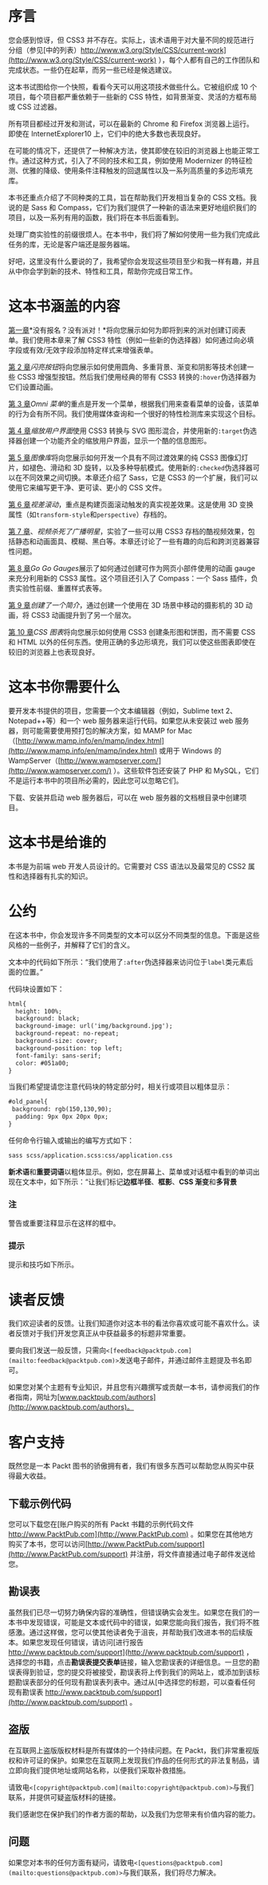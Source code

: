 # 序言

您会感到惊讶，但 CSS3 并不存在。实际上，该术语用于对大量不同的规范进行分组（参见[中的列表）http://www.w3.org/Style/CSS/current-work](http://www.w3.org/Style/CSS/current-work) ），每个人都有自己的工作团队和完成状态。一些仍在起草，而另一些已经是候选建议。

这本书试图给你一个快照，看看今天可以用这项技术做些什么。它被组织成 10 个项目，每个项目都严重依赖于一些新的 CSS 特性，如背景渐变、灵活的方框布局或 CSS 过滤器。

所有项目都经过开发和测试，可以在最新的 Chrome 和 Firefox 浏览器上运行。即使在 InternetExplorer10 上，它们中的绝大多数也表现良好。

在可能的情况下，还提供了一种解决方法，使其即使在较旧的浏览器上也能正常工作。通过这种方式，引入了不同的技术和工具，例如使用 Modernizer 的特征检测、优雅的降级、使用条件注释触发的回退属性以及一系列高质量的多边形填充库。

本书还重点介绍了不同种类的工具，旨在帮助我们开发相当复杂的 CSS 文档。我说的是 Sass 和 Compass，它们为我们提供了一种新的语法来更好地组织我们的项目，以及一系列有用的函数，我们将在本书后面看到。

处理厂商实验性的前缀很烦人。在本书中，我们将了解如何使用一些为我们完成此任务的库，无论是客户端还是服务器端。

好吧，这里没有什么要说的了，我希望你会发现这些项目至少和我一样有趣，并且从中你会学到新的技术、特性和工具，帮助你完成日常工作。

# 这本书涵盖的内容

[第一章](01.html "Chapter 1. No Sign Up? No Party!")*没有报名？没有派对！*将向您展示如何为即将到来的派对创建订阅表单。我们使用本章来了解 CSS3 特性（例如一些新的伪选择器）如何通过向必填字段或有效/无效字段添加特定样式来增强表单。

[第 2 章](02.html "Chapter 2. Shiny Buttons")*闪亮按钮*将向您展示如何使用圆角、多重背景、渐变和阴影等技术创建一些 CSS3 增强型按钮。然后我们使用经典的带有 CSS3 转换的`:hover`伪选择器为它们设置动画。

[第 3 章](03.html "Chapter 3. Omni Menu")*Omni 菜单*的重点是开发一个菜单，根据我们用来查看菜单的设备，该菜单的行为会有所不同。我们使用媒体查询和一个很好的特性检测库来实现这个目标。

[第 4 章](04.html "Chapter 4. Zooming User Interface")*缩放用户界面*使用 CSS3 转换与 SVG 图形混合，并使用新的`:target`伪选择器创建一个功能齐全的缩放用户界面，显示一个酷的信息图形。

[第 5 章](05.html "Chapter 5. An Image Gallery")*图像库*将向您展示如何开发一个具有不同过渡效果的纯 CSS3 图像幻灯片，如褪色、滑动和 3D 旋转，以及多种导航模式。使用新的`:checked`伪选择器可以在不同效果之间切换。本章还介绍了 Sass，它是 CSS3 的一个扩展，我们可以使用它来编写更干净、更可读、更小的 CSS 文件。

[第 6 章](06.html "Chapter 6. Parallax Scrolling")*视差滚动*，重点是构建页面滚动触发的真实视差效果。这是使用 3D 变换属性（如`transform-style`和`perspective`）存档的。

[第 7 章](07.html "Chapter 7. Video Killed the Radio Star")、*视频杀死了广播明星*，实验了一些可以用 CSS3 存档的酷视频效果，包括静态和动画面具、模糊、黑白等。本章还讨论了一些有趣的向后和跨浏览器兼容性问题。

[第 8 章](08.html "Chapter 8. Go Go Gauges")*Go Go Gauges*展示了如何通过创建可作为网页小部件使用的动画 gauge 来充分利用新的 CSS3 属性。这个项目还引入了 Compass：一个 Sass 插件，负责实验性前缀、重置样式表等。

[第 9 章](09.html "Chapter 9. Creating an Intro")*创建了一个简介*，通过创建一个使用在 3D 场景中移动的摄影机的 3D 动画，将 CSS3 动画提升到了另一个层次。

[第 10 章](10.html "Chapter 10. CSS Charting")*CSS 图表*将向您展示如何使用 CSS3 创建条形图和饼图，而不需要 CSS 和 HTML 以外的任何东西。使用正确的多边形填充，我们可以使这些图表即使在较旧的浏览器上也表现良好。

# 这本书你需要什么

要开发本书提供的项目，您需要一个文本编辑器（例如，Sublime text 2、Notepad++等）和一个 web 服务器来运行代码。如果您从未安装过 web 服务器，则可能需要使用预打包的解决方案，如 MAMP for Mac（[http://www.mamp.info/en/mamp/index.html](http://www.mamp.info/en/mamp/index.html) 或用于 Windows 的 WampServer（[http://www.wampserver.com/](http://www.wampserver.com/) ）。这些软件包还安装了 PHP 和 MySQL，它们不是运行本书中的项目所必需的，因此您可以忽略它们。

下载、安装并启动 web 服务器后，可以在 web 服务器的文档根目录中创建项目。

# 这本书是给谁的

本书是为前端 web 开发人员设计的。它需要对 CSS 语法以及最常见的 CSS2 属性和选择器有扎实的知识。

# 公约

在这本书中，你会发现许多不同类型的文本可以区分不同类型的信息。下面是这些风格的一些例子，并解释了它们的含义。

文本中的代码如下所示：“我们使用了`:after`伪选择器来访问位于`label`类元素后面的位置。”

代码块设置如下：

```html
html{
  height: 100%;
  background: black;
  background-image: url('img/background.jpg');
  background-repeat: no-repeat;
  background-size: cover;
  background-position: top left;
  font-family: sans-serif;
  color: #051a00;
}
```

当我们希望提请您注意代码块的特定部分时，相关行或项目以粗体显示：

```html
#old_panel{
 background: rgb(150,130,90);
  padding: 9px 0px 20px 0px;
}
```

任何命令行输入或输出的编写方式如下：

```html
sass scss/application.scss:css/application.css

```

**新术语**和**重要词语**以粗体显示。例如，您在屏幕上、菜单或对话框中看到的单词出现在文本中，如下所示：“让我们标记**边框半径**、**框影**、**CSS 渐变**和**多背景**

### 注

警告或重要注释显示在这样的框中。

### 提示

提示和技巧如下所示。

# 读者反馈

我们欢迎读者的反馈。让我们知道你对这本书的看法你喜欢或可能不喜欢什么。读者反馈对于我们开发您真正从中获益最多的标题非常重要。

要向我们发送一般反馈，只需向`<[feedback@packtpub.com](mailto:feedback@packtpub.com)>`发送电子邮件，并通过邮件主题提及书名即可。

如果您对某个主题有专业知识，并且您有兴趣撰写或贡献一本书，请参阅我们的作者指南，网址为[www.packtpub.com/authors](http://www.packtpub.com/authors)。

# 客户支持

既然您是一本 Packt 图书的骄傲拥有者，我们有很多东西可以帮助您从购买中获得最大收益。

## 下载示例代码

您可以下载您在[账户购买的所有 Packt 书籍的示例代码文件 http://www.PacktPub.com](http://www.PacktPub.com) 。如果您在其他地方购买了本书，您可以访问[http://www.PacktPub.com/support](http://www.PacktPub.com/support) 并注册，将文件直接通过电子邮件发送给您。

## 勘误表

虽然我们已尽一切努力确保内容的准确性，但错误确实会发生。如果您在我们的一本书中发现错误，可能是文本或代码中的错误，如果您能向我们报告，我们将不胜感激。通过这样做，您可以使其他读者免于沮丧，并帮助我们改进本书的后续版本。如果您发现任何错误，请访问[进行报告 http://www.packtpub.com/support](http://www.packtpub.com/support) ，选择您的书籍，点击**勘误表****提交****表单**链接，输入您勘误表的详细信息。一旦您的勘误表得到验证，您的提交将被接受，勘误表将上传到我们的网站上，或添加到该标题勘误表部分的任何现有勘误表列表中。通过从[中选择您的标题，可以查看任何现有勘误表 http://www.packtpub.com/support](http://www.packtpub.com/support) 。

## 盗版

在互联网上盗版版权材料是所有媒体的一个持续问题。在 Packt，我们非常重视版权和许可证的保护。如果您在互联网上发现我们作品的任何形式的非法复制品，请立即向我们提供地址或网站名称，以便我们采取补救措施。

请致电`<[copyright@packtpub.com](mailto:copyright@packtpub.com)>`与我们联系，并提供可疑盗版材料的链接。

我们感谢您在保护我们的作者方面的帮助，以及我们为您带来有价值内容的能力。

## 问题

如果您对本书的任何方面有疑问，请致电`<[questions@packtpub.com](mailto:questions@packtpub.com)>`与我们联系，我们将尽力解决。
